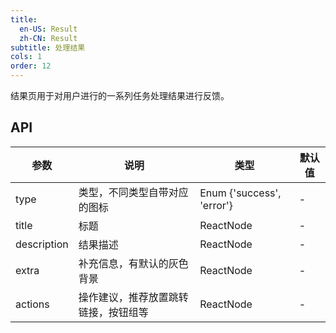 ```yaml
---
title:
  en-US: Result
  zh-CN: Result
subtitle: 处理结果
cols: 1
order: 12
---
```


结果页用于对用户进行的一系列任务处理结果进行反馈。

## API

| 参数        | 说明                                 | 类型                      | 默认值 |
| ----------- | ------------------------------------ | ------------------------- | ------ |
| type        | 类型，不同类型自带对应的图标         | Enum {'success', 'error'} | -      |
| title       | 标题                                 | ReactNode                 | -      |
| description | 结果描述                             | ReactNode                 | -      |
| extra       | 补充信息，有默认的灰色背景           | ReactNode                 | -      |
| actions     | 操作建议，推荐放置跳转链接，按钮组等 | ReactNode                 | -      |
